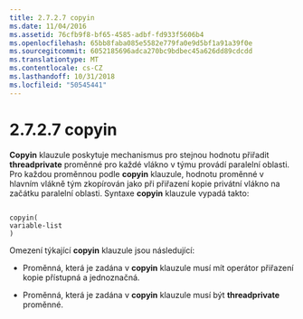 ```yaml
---
title: 2.7.2.7 copyin
ms.date: 11/04/2016
ms.assetid: 76cfb9f8-bf65-4585-adbf-fd933f5606b4
ms.openlocfilehash: 65bb8faba085e5582e779fa0e9d5bf1a91a39f0e
ms.sourcegitcommit: 6052185696adca270bc9bdbec45a626dd89cdcdd
ms.translationtype: MT
ms.contentlocale: cs-CZ
ms.lasthandoff: 10/31/2018
ms.locfileid: "50545441"
---
```

# <a name="2727-copyin"></a>2.7.2.7 copyin

**Copyin** klauzule poskytuje mechanismus pro stejnou hodnotu přiřadit **threadprivate** proměnné pro každé vlákno v týmu provádí paralelní oblasti. Pro každou proměnnou podle **copyin** klauzule, hodnotu proměnné v hlavním vlákně tým zkopírován jako při přiřazení kopie privátní vlákno na začátku paralelní oblasti. Syntaxe **copyin** klauzule vypadá takto:

```

copyin(
variable-list
)

```

Omezení týkající **copyin** klauzule jsou následující:

- Proměnná, která je zadána v **copyin** klauzule musí mít operátor přiřazení kopie přístupná a jednoznačná.

- Proměnná, která je zadána v **copyin** klauzule musí být **threadprivate** proměnné.